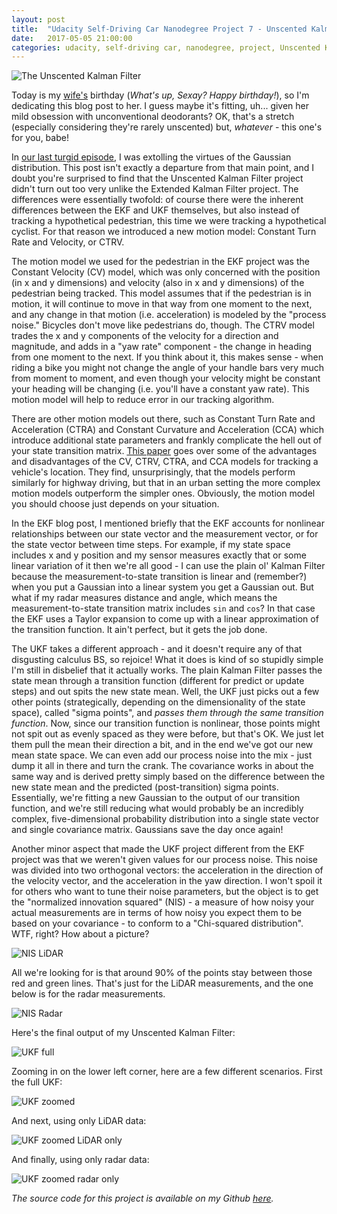 ```yaml
---
layout: post
title:  "Udacity Self-Driving Car Nanodegree Project 7 - Unscented Kalman Filter"
date:   2017-05-05 21:00:00 
categories: udacity, self-driving car, nanodegree, project, Unscented Kalman filter, UKF
---
```


![The Unscented Kalman Filter](https://github.com/jeremy-shannon/jeremy-shannon.github.io/blob/master/images/ukf/IMG_3828.PNG?raw=true)

Today is my [wife's](http://andkathleen.com/) birthday (*What's up, Sexay? Happy birthday!*), so I'm dedicating this blog post to her. I guess maybe it's fitting, uh... given her mild obsession with unconventional deodorants? OK, that's a stretch (especially considering they're rarely unscented) but, *whatever* - this one's for you, babe!

In [our last turgid episode](http://jeremyshannon.com/2017/04/21/udacity-sdcnd-extended-kalman-filter.html), I was extolling the virtues of the Gaussian distribution. This post isn't exactly a departure from that main point, and I doubt you're surprised to find that the Unscented Kalman Filter project didn't turn out too very unlike the Extended Kalman Filter project. The differences were essentially twofold: of course there were the inherent differences between the EKF and UKF themselves, but also instead of tracking a hypothetical pedestrian, this time we were tracking a hypothetical cyclist. For that reason we introduced a new motion model: Constant Turn Rate and Velocity, or CTRV.

The motion model we used for the pedestrian in the EKF project was the Constant Velocity (CV) model, which was only concerned with the position (in x and y dimensions) and velocity (also in x and y dimensions) of the pedestrian being tracked. This model assumes that if the pedestrian is in motion, it will continue to move in that way from one moment to the next, and any change in that motion (i.e. acceleration) is modeled by the "process noise." Bicycles don't move like pedestrians do, though. The CTRV model trades the x and y components of the velocity for a direction and magnitude, and adds in a "yaw rate" component - the change in heading from one moment to the next. If you think about it, this makes sense - when riding a bike you might not change the angle of your handle bars very much from moment to moment, and even though your velocity might be constant your heading will be changing (i.e. you'll have a constant yaw rate). This motion model will help to reduce error in our tracking algorithm.

There are other motion models out there, such as Constant Turn Rate and Acceleration (CTRA) and Constant Curvature and Acceleration (CCA) which introduce additional state parameters and frankly complicate the hell out of your state transition matrix. [This paper](https://pdfs.semanticscholar.org/5dd9/709902c328c8f8cc8aa0d02ce2f23dac41c7.pdf) goes over some of the advantages and disadvantages of the CV, CTRV, CTRA, and CCA models for tracking a vehicle's location. They find, unsurprisingly, that the models perform similarly for highway driving, but that in an urban setting the more complex motion models outperform the simpler ones. Obviously, the motion model you should choose just depends on your situation.

In the EKF blog post, I mentioned briefly that the EKF accounts for nonlinear relationships between our state vector and the measurement vector, or for the state vector between time steps. For example, if my state space includes x and y position and my sensor measures exactly that or some linear variation of it then we're all good - I can use the plain ol' Kalman Filter because the measurement-to-state transition is linear and (remember?) when you put a Gaussian into a linear system you get a Gaussian out. But what if my radar measures distance and angle, which means the measurement-to-state transition matrix includes `sin` and `cos`? In that case the EKF uses a Taylor expansion to come up with a linear approximation of the transition function. It ain't perfect, but it gets the job done.

The UKF takes a different approach - and it doesn't require any of that disgusting calculus BS, so rejoice! What it does is kind of so stupidly simple I'm still in disbelief that it actually works. The plain Kalman Filter passes the state mean through a transition function (different for predict or update steps) and out spits the new state mean. Well, the UKF just picks out a few other points (strategically, depending on the dimensionality of the state space), called "sigma points", and *passes them through the same transition function*. Now, since our transition function is nonlinear, those points might not spit out as evenly spaced as they were before, but that's OK. We just let them pull the mean their direction a bit, and in the end we've got our new mean state space. We can even add our process noise into the mix - just dump it all in there and turn the crank. The covariance works in about the same way and is derived pretty simply based on the difference between the new state mean and the predicted (post-transition) sigma points. Essentially, we're fitting a new Gaussian to the output of our transition function, and we're still reducing what would probably be an incredibly complex, five-dimensional probability distribution into a single state vector and single covariance matrix. Gaussians save the day once again!

Another minor aspect that made the UKF project different from the EKF project was that we weren't given values for our process noise. This noise was divided into two orthogonal vectors: the acceleration in the direction of the velocity vector, and the acceleration in the yaw direction. I won't spoil it for others who want to tune their noise parameters, but the object is to get the "normalized innovation squared" (NIS) - a measure of how noisy your actual measurements are in terms of how noisy you expect them to be based on your covariance - to conform to a "Chi-squared distribution". WTF, right? How about a picture?

![NIS LiDAR](https://github.com/jeremy-shannon/jeremy-shannon.github.io/blob/master/images/ukf/NIS-Lidar.PNG?raw=true)

All we're looking for is that around 90% of the points stay between those red and green lines. That's just for the LiDAR measurements, and the one below is for the radar measurements.

![NIS Radar](https://github.com/jeremy-shannon/jeremy-shannon.github.io/blob/master/images/ukf/NIS-Radar.PNG?raw=true)

Here's the final output of my Unscented Kalman Filter:

![UKF full](https://github.com/jeremy-shannon/jeremy-shannon.github.io/blob/master/images/ukf/IMG_3830.PNG?raw=true)

Zooming in on the lower left corner, here are a few different scenarios. First the full UKF:

![UKF zoomed](https://github.com/jeremy-shannon/jeremy-shannon.github.io/blob/master/images/ukf/UKF-zoom.PNG?raw=true)

And next, using only LiDAR data:

![UKF zoomed LiDAR only](https://github.com/jeremy-shannon/jeremy-shannon.github.io/blob/master/images/ukf/UKF-zoom-lidar-only.PNG?raw=true)

And finally, using only radar data:

![UKF zoomed radar only](https://github.com/jeremy-shannon/jeremy-shannon.github.io/blob/master/images/ukf/UKF-zoom-radar-only.PNG?raw=true)

*The source code for this project is available on my Github [here](https://github.com/jeremy-shannon/CarND-Unscented-Kalman-Filter-Project).*
